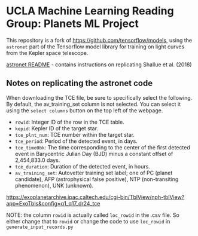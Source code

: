 # UCLA Machine Learning Reading Group: Planets ML Project

This repository is a fork of https://github.com/tensorflow/models, using the `astronet` part of the Tensorflow model library for training on light curves from the Kepler space telescope.

[astronet README](astronet/README.md) - contains instructions on replicating Shallue et al. (2018)

## Notes on replicating the astronet code

When downloading the TCE file, be sure to specifically select the following. By default, the av_training_set column is not selected. You can select it using the `select columns` button on the top left of the webpage.

* `rowid`: Integer ID of the row in the TCE table.
* `kepid`: Kepler ID of the target star.
* `tce_plnt_num`: TCE number within the target star.
* `tce_period`: Period of the detected event, in days.
* `tce_time0bk`: The time corresponding to the center of the first detected
      event in Barycentric Julian Day (BJD) minus a constant offset of
      2,454,833.0 days.
* `tce_duration`: Duration of the detected event, in hours.
* `av_training_set`: Autovetter training set label; one of PC (planet candidate),
      AFP (astrophysical false positive), NTP (non-transiting phenomenon),
      UNK (unknown).


https://exoplanetarchive.ipac.caltech.edu/cgi-bin/TblView/nph-tblView?app=ExoTbls&config=q1_q17_dr24_tce

NOTE: the column `rowid` is actually called `loc_rowid` in the .csv file. So either change that to `rowid` or change the code to use `loc_rowid` in `generate_input_records.py`
